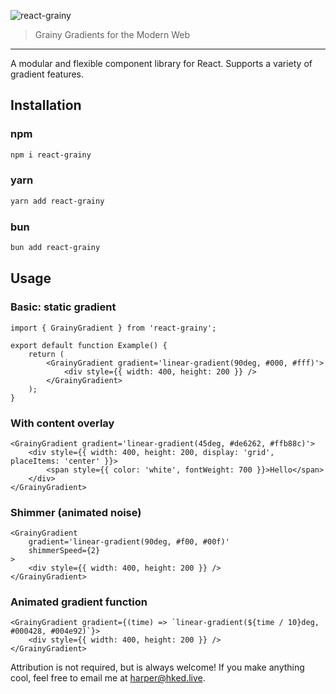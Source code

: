 ![react-grainy](https://i.imgur.com/WI9r5s5.png)

> Grainy Gradients for the Modern Web

---

A modular and flexible component library for React. Supports a variety
of gradient features.

## Installation

### npm

```bash
npm i react-grainy
```

### yarn

```bash
yarn add react-grainy
```

### bun

```bash
bun add react-grainy
```

## Usage

### Basic: static gradient

```tsx
import { GrainyGradient } from 'react-grainy';

export default function Example() {
    return (
        <GrainyGradient gradient='linear-gradient(90deg, #000, #fff)'>
            <div style={{ width: 400, height: 200 }} />
        </GrainyGradient>
    );
}
```

### With content overlay

```tsx
<GrainyGradient gradient='linear-gradient(45deg, #de6262, #ffb88c)'>
    <div style={{ width: 400, height: 200, display: 'grid', placeItems: 'center' }}>
        <span style={{ color: 'white', fontWeight: 700 }}>Hello</span>
    </div>
</GrainyGradient>
```

### Shimmer (animated noise)

```tsx
<GrainyGradient
    gradient='linear-gradient(90deg, #f00, #00f)'
    shimmerSpeed={2}
>
    <div style={{ width: 400, height: 200 }} />
</GrainyGradient>
```

### Animated gradient function

```tsx
<GrainyGradient gradient={(time) => `linear-gradient(${time / 10}deg, #000428, #004e92)`}>
    <div style={{ width: 400, height: 200 }} />
</GrainyGradient>
```

Attribution is not required, but is always welcome! If you make anything cool, feel free to email me at
[harper@hked.live](mailto:harper@hked.live).
